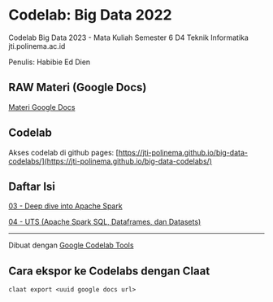 # Codelab: Big Data 2022

Codelab Big Data 2023 - Mata Kuliah Semester 6 D4 Teknik Informatika jti.polinema.ac.id

Penulis: Habibie Ed Dien


## RAW Materi (Google Docs)

[Materi Google Docs](https://drive.google.com/drive/folders/18ribOKjZeSCgnj_jK7HvAliQtfEAi1v9)


## Codelab

Akses codelab di github pages: [https://jti-polinema.github.io/big-data-codelabs/](https://jti-polinema.github.io/big-data-codelabs/)

## Daftar Isi

[03 - Deep dive into Apache Spark](https://jti-polinema.github.io/big-data-codelabs/03-apache-spark/)

[04 - UTS (Apache Spark SQL, Dataframes, dan Datasets)](https://jti-polinema.github.io/big-data-codelabs/04-uts/)

<hr>

Dibuat dengan [Google Codelab Tools](https://github.com/googlecodelabs/tools)

## Cara ekspor ke Codelabs dengan Claat

    claat export <uuid google docs url>